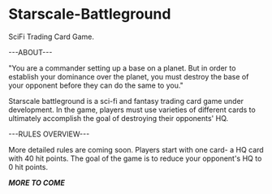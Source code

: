 # Starscale-Battleground
SciFi Trading Card Game.

---ABOUT---

"You are a commander setting up a base on a planet. But in order to establish your dominance over the planet, you must destroy the base of your opponent before
they can do the same to you."

Starscale battleground is a sci-fi and fantasy trading card game under development. In the game, players must use varieties of different cards to 
ultimately accomplish the goal of destroying their opponents' HQ. 

---RULES OVERVIEW---

More detailed rules are coming soon.
Players start with one card- a HQ card with 40 hit points. The goal of the game is to reduce your opponent's HQ to 0 hit points.

***MORE TO COME***



